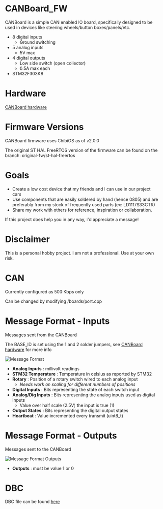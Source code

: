 # CANBoard_FW
CANBoard is a simple CAN enabled IO board, specifically designed to be used in devices like steering wheels/button boxes/panels/etc.

* 8 digital inputs
    * Ground switching
* 5 analog inputs
    * 5V max
* 4 digital outputs
    * Low side switch (open collector)
    * 0.5A max each
* STM32F303K8

# Hardware
[CANBoard hardware](https://github.com/corygrant/CANBoard_HW)

# Firmware Versions
CANBoard firmware uses ChibiOS as of v2.0.0

The original ST HAL FreeRTOS version of the firmware can be found on the branch: original-fw/st-hal-freertos

# Goals
- Create a low cost device that my friends and I can use in our project cars
- Use components that are easily soldered by hand (hence 0805) and are preferably from my stock of frequently used parts (ex: LD1117S33CTR)
- Share my work with others for reference, inspiration or collaboration. 

If this project does help you in any way, I'd appreciate a message!

# Disclaimer
This is a personal hobby project. I am not a professional. Use at your own risk. 

# CAN
Currently configured as 500 Kbps only

Can be changed by modifying /boards/port.cpp

# Message Format - Inputs
Messages sent from the CANBoard

The BASE_ID is set using the 1 and 2 solder jumpers, see [CANBoard hardware](https://github.com/corygrant/CANBoard_HW) for more info

![Message Format](/Images/CANBoard_V2_MessageFormat.jpg)

* **Analog Inputs** : millivolt readings
* **STM32 Temperature** : Temperature in celsius as reported by STM32
* **Rotary** : Position of a rotary switch wired to each analog input 
    * *Needs work on scaling for different numbers of positions*
* **Digital Inputs** : Bits representing the state of each switch input
* **Analog/Dig Inputs** : Bits representing the analog inputs used as digital inputs
    * Value over half scale (2.5V) the input is true (1)
* **Output States** : Bits representing the digital output states
* **Heartbeat** : Value incremented every transmit (uint8_t)

# Message Format - Outputs
Messages sent to the CANBoard

![Message Format Outputs](/Images/CANBoard_V2_MessageFormat_Outputs.jpg)

* **Outputs** : must be value 1 or 0

# DBC

DBC file can be found [here](https://github.com/corygrant/CANBoard_FW/tree/main/dbc)
